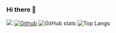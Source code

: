 ### Hi there 👋

![](https://visitor-badge.laobi.icu/badge?page_id=msndev.msndev)
[![Github](https://img.shields.io/github/followers/msndev?label=Follow&style=social)](https://github.com/msndev)
![GitHub stats](https://github-readme-stats.vercel.app/api?username=msndev&show_icons=true&theme=tokyonight)
![Top Langs](https://github-readme-stats.vercel.app/api/top-langs/?username=msndev&theme=tokyonight)

<!--
**msndev/msndev** is a ✨ _special_ ✨ repository because its `README.md` (this file) appears on your GitHub profile.

Here are some ideas to get you started:

- 🔭 I’m currently working on ...
- 🌱 I’m currently learning ...
- 👯 I’m looking to collaborate on ...
- 🤔 I’m looking for help with ...
- 💬 Ask me about ...
- 📫 How to reach me: ...
- 😄 Pronouns: ...
- ⚡ Fun fact: ...
-->
